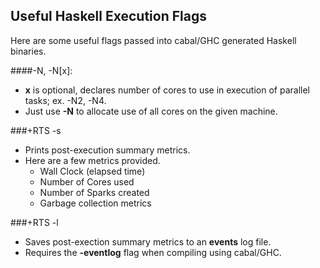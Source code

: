 ## Useful Haskell Execution Flags

Here are some useful flags passed into cabal/GHC generated Haskell binaries.

####-N, -N[x]:
- **x** is optional, declares number of cores to use in execution of parallel tasks; ex. -N2, -N4. 
- Just use **-N** to allocate use of all cores on the given machine.

###+RTS -s
- Prints post-execution summary metrics.
- Here are a few metrics provided.
  - Wall Clock (elapsed time)
  - Number of Cores used
  - Number of Sparks created
  - Garbage collection metrics

###+RTS -l
- Saves post-exection summary metrics to an **events** log file.
- Requires the **-eventlog** flag when compiling using cabal/GHC.

